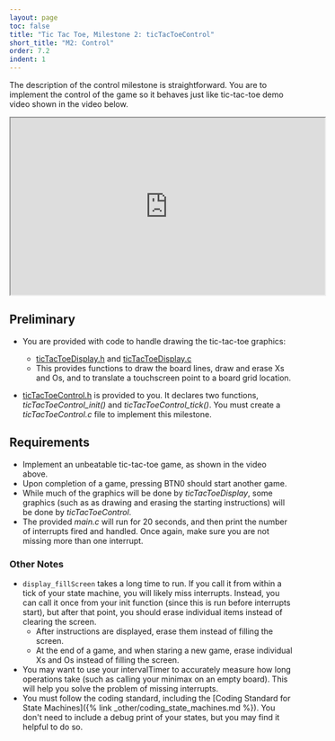```yaml
---
layout: page
toc: false
title: "Tic Tac Toe, Milestone 2: ticTacToeControl"
short_title: "M2: Control"
order: 7.2
indent: 1
---
```

The description of the control milestone is straightforward. You are to implement the control of the game so it behaves just like tic-tac-toe demo video shown in the video below.

<iframe width="560" height="315" allow="fullscreen" src="https://www.youtube.com/embed/eWaILq-u0jQ"> </iframe>


## Preliminary

  * You are provided with code to handle drawing the tic-tac-toe graphics:
    * [ticTacToeDisplay.h]({{site.github.fileurl}}/lab7_tictactoe/ticTacToeDisplay.h) and [ticTacToeDisplay.c]({{site.github.fileurl}}/lab7_tictactoe/ticTacToeDisplay.c) 
    * This provides functions to draw the board lines, draw and erase Xs and Os, and to translate a touchscreen point to a board grid location.
 
  * [ticTacToeControl.h]({{site.github.fileurl}}/lab7_tictactoe/ticTacToeControl.h) is provided to you.  It declares two functions, *ticTacToeControl_init()* and *ticTacToeControl_tick()*.  You must create a *ticTacToeControl.c* file to implement this milestone.

## Requirements
  - Implement an unbeatable tic-tac-toe game, as shown in the video above.
  - Upon completion of a game, pressing BTN0 should start another game.
  - While much of the graphics will be done by *ticTacToeDisplay*, some graphics (such as as drawing and erasing the starting instructions) will be done by *ticTacToeControl*. 
  - The provided *main.c* will run for 20 seconds, and then print the number of interrupts fired and handled.  Once again, make sure you are not missing more than one interrupt.

### Other Notes
  * `display_fillScreen` takes a long time to run.  If you call it from within a tick of your state machine, you will likely miss interrupts.  Instead, you can call it once from your init function (since this is run before interrupts start), but after that point, you should erase individual items instead of clearing the screen.
    * After instructions are displayed, erase them instead of filling the screen.
    * At the end of a game, and when staring a new game, erase individual Xs and Os instead of filling the screen.
  * You may want to use your intervalTimer to accurately measure how long operations take (such as calling your minimax on an empty board). This will help you solve the problem of missing interrupts.
  * You must follow the coding standard, including the [Coding Standard for State Machines]({% link _other/coding_state_machines.md %}).  You don't need to include a debug print of your states, but you may find it helpful to do so.